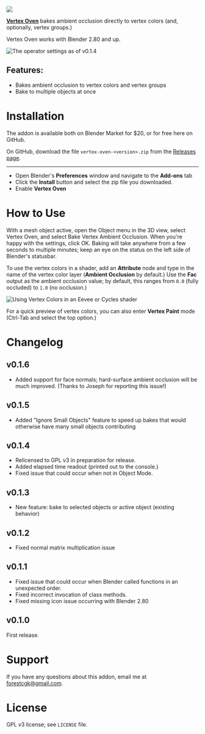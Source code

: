 
![](https://raw.githubusercontent.com/ForestKatsch/VertexOven/master/media/featured-image.png)

[**Vertex Oven**](https://github.com/ForestKatsch/VertexOven/releases) bakes ambient occlusion directly to vertex colors (and, optionally, vertex groups.)

Vertex Oven works with Blender 2.80 and up.

![The operator settings as of v0.1.4](https://raw.githubusercontent.com/ForestKatsch/VertexOven/master/media/operator-settings.png)

## Features:

* Bakes ambient occlusion to vertex colors and vertex groups
* Bake to multiple objects at once

# Installation

The addon is available both on Blender Market for $20, or for free here on GitHub.

On GitHub, download the file `vertex-oven-<version>.zip` from the [Releases page](https://github.com/ForestKatsch/VertexOven/releases).

---

* Open Blender's **Preferences** window and navigate to the **Add-ons** tab
* Click the **Install** button and select the zip file you downloaded.
* Enable **Vertex Oven**

# How to Use

With a mesh object active, open the Object menu in the 3D view, select Vertex Oven, and select Bake Vertex Ambient Occlusion.
When you're happy with the settings, click OK.
Baking will take anywhere from a few seconds to multiple minutes; keep an eye on the status on the left side of Blender's statusbar.

To use the vertex colors in a shader, add an **Attribute** node and type in the name of the vertex color layer (**Ambient Occlusion** by default.)
Use the **Fac** output as the ambient occlusion value; by default, this ranges from `0.0` (fully occluded) to `1.0` (no occlusion.)

![Using Vertex Colors in an Eevee or Cycles shader](https://raw.githubusercontent.com/ForestKatsch/VertexOven/master/media/attribute-node-shader.png)

For a quick preview of vertex colors, you can also enter **Vertex Paint** mode (Ctrl-Tab and select the top option.)

# Changelog

## v0.1.6

* Added support for face normals; hard-surface ambient occlusion will be much improved. (Thanks to Joseph for reporting this issue!)

## v0.1.5

* Added "Ignore Small Objects" feature to speed up bakes that would otherwise have many small objects contributing

## v0.1.4

* Relicensed to GPL v3 in preparation for release.
* Added elapsed time readout (printed out to the console.)
* Fixed issue that could occur when not in Object Mode.

## v0.1.3

* New feature: bake to selected objects or active object (existing behavior)

## v0.1.2

* Fixed normal matrix multiplication issue

## v0.1.1

* Fixed issue that could occur when Blender called functions in an unexpected order.
* Fixed incorrect invocation of class methods.
* Fixed missing icon issue occurring with Blender 2.80

## v0.1.0

First release.

# Support

If you have any questions about this addon, email me at [forestcgk@gmail.com](mailto:forestcgk@gmail.com).

# License

GPL v3 license; see `LICENSE` file.
